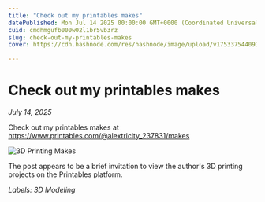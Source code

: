 ```yaml
---
title: "Check out my printables makes"
datePublished: Mon Jul 14 2025 00:00:00 GMT+0000 (Coordinated Universal Time)
cuid: cmdhmgufb000w02l1br5vb3rz
slug: check-out-my-printables-makes
cover: https://cdn.hashnode.com/res/hashnode/image/upload/v1753375440916/c3ab6479-32be-4ce2-9f51-21774c1ea878.png

---
```



# Check out my printables makes
*July 14, 2025*

Check out my printables makes at https://www.printables.com/@alextricity_237831/makes

![3D Printing Makes](https://cdn.hashnode.com/res/hashnode/image/upload/v1753375439186/0857af04-522d-40a5-b7ef-e0eb64792fbf.png)

The post appears to be a brief invitation to view the author's 3D printing projects on the Printables platform.

*Labels: 3D Modeling*